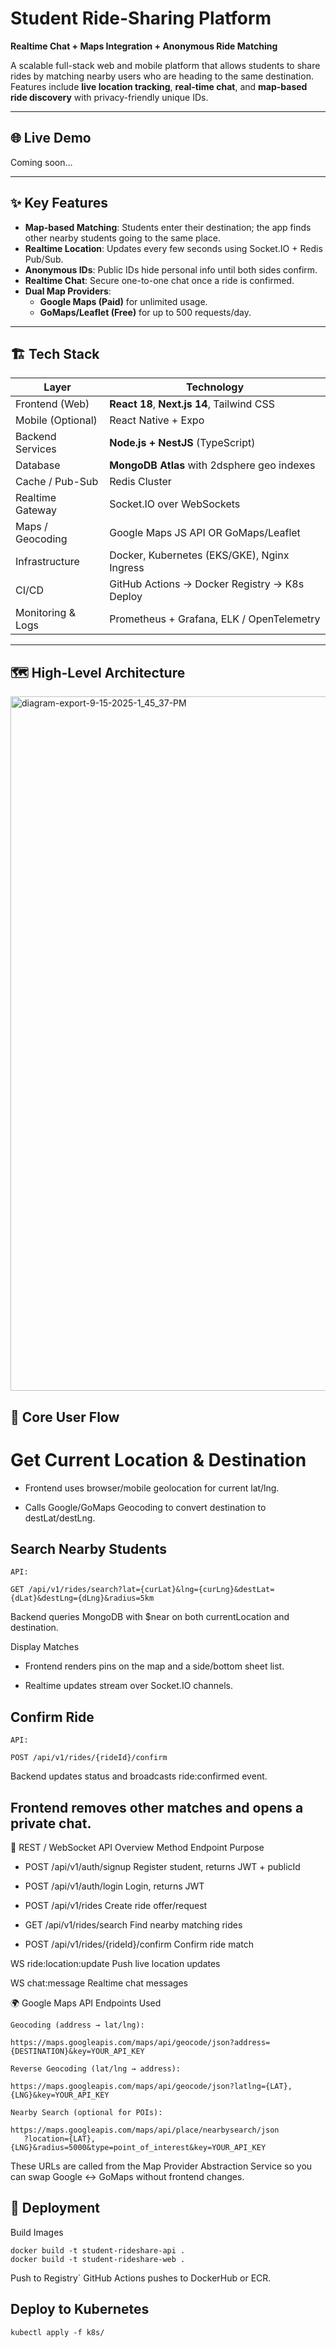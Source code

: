 # Student Ride-Sharing Platform  
**Realtime Chat + Maps Integration + Anonymous Ride Matching**

A scalable full-stack web and mobile platform that allows students to share rides by matching nearby users who are heading to the same destination.  
Features include **live location tracking**, **real-time chat**, and **map-based ride discovery** with privacy-friendly unique IDs.

---

## 🌐 Live Demo
Coming soon…

---

## ✨ Key Features
- **Map-based Matching**: Students enter their destination; the app finds other nearby students going to the same place.
- **Realtime Location**: Updates every few seconds using Socket.IO + Redis Pub/Sub.
- **Anonymous IDs**: Public IDs hide personal info until both sides confirm.
- **Realtime Chat**: Secure one-to-one chat once a ride is confirmed.
- **Dual Map Providers**:  
  - **Google Maps (Paid)** for unlimited usage.  
  - **GoMaps/Leaflet (Free)** for up to 500 requests/day.

---


## 🏗️ Tech Stack

| Layer                  | Technology                                      |
|------------------------|--------------------------------------------------|
| Frontend (Web)         | **React 18**, **Next.js 14**, Tailwind CSS       |
| Mobile (Optional)      | React Native + Expo                              |
| Backend Services       | **Node.js + NestJS** (TypeScript)                |
| Database               | **MongoDB Atlas** with 2dsphere geo indexes      |
| Cache / Pub-Sub        | Redis Cluster                                    |
| Realtime Gateway       | Socket.IO over WebSockets                        |
| Maps / Geocoding       | Google Maps JS API OR GoMaps/Leaflet             |
| Infrastructure         | Docker, Kubernetes (EKS/GKE), Nginx Ingress      |
| CI/CD                  | GitHub Actions → Docker Registry → K8s Deploy    |
| Monitoring & Logs      | Prometheus + Grafana, ELK / OpenTelemetry        |

---

## 🗺️ High-Level Architecture
<img width="2310" height="1111" alt="diagram-export-9-15-2025-1_45_37-PM" src="https://github.com/user-attachments/assets/5f08be05-43a6-4523-979c-6a0cc2408e34" />


## 🔄 Core User Flow

# Get Current Location & Destination

- Frontend uses browser/mobile geolocation for current lat/lng.

- Calls Google/GoMaps Geocoding to convert destination to destLat/destLng.

## Search Nearby Students
```
API:

GET /api/v1/rides/search?lat={curLat}&lng={curLng}&destLat={dLat}&destLng={dLng}&radius=5km

```
Backend queries MongoDB with $near on both currentLocation and destination.

Display Matches

- Frontend renders pins on the map and a side/bottom sheet list.

- Realtime updates stream over Socket.IO channels.

## Confirm Ride
```
API:

POST /api/v1/rides/{rideId}/confirm

```
Backend updates status and broadcasts ride:confirmed event.

## Frontend removes other matches and opens a private chat.

📡 REST / WebSocket API Overview
Method	Endpoint	Purpose

- POST	/api/v1/auth/signup	Register student, returns JWT + publicId

- POST	/api/v1/auth/login	Login, returns JWT

- POST	/api/v1/rides	Create ride offer/request

- GET	/api/v1/rides/search	Find nearby matching rides

- POST	/api/v1/rides/{rideId}/confirm	Confirm ride match

WS	ride:location:update	Push live location updates

WS	chat:message	Realtime chat messages

🌍 Google Maps API Endpoints Used
```
Geocoding (address → lat/lng):

https://maps.googleapis.com/maps/api/geocode/json?address={DESTINATION}&key=YOUR_API_KEY

```
```
Reverse Geocoding (lat/lng → address):

https://maps.googleapis.com/maps/api/geocode/json?latlng={LAT},{LNG}&key=YOUR_API_KEY

```
```
Nearby Search (optional for POIs):

https://maps.googleapis.com/maps/api/place/nearbysearch/json
   ?location={LAT},{LNG}&radius=5000&type=point_of_interest&key=YOUR_API_KEY

```
These URLs are called from the Map Provider Abstraction Service so you can swap Google ↔ GoMaps without frontend changes.

## 🚀 Deployment

Build Images
```
docker build -t student-rideshare-api .
docker build -t student-rideshare-web .
```

Push to Registry`
GitHub Actions pushes to DockerHub or ECR.

## Deploy to Kubernetes
```
kubectl apply -f k8s/
```
